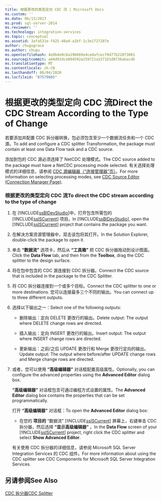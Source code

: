 ```yaml
---
title: 根据更改的类型定向 CDC 流 | Microsoft Docs
ms.custom: ''
ms.date: 06/13/2017
ms.prod: sql-server-2014
ms.reviewer: ''
ms.technology: integration-services
ms.topic: conceptual
ms.assetid: 3afa531e-f425-40a4-a1bf-1c3e1727287e
author: chugugrace
ms.author: chugu
ms.openlocfilehash: 4a9b4e0c6a196669e4cedafcecf0477b228f3001
ms.sourcegitcommit: ad4d92dce894592a259721a1571b1d8736abacdb
ms.translationtype: MT
ms.contentlocale: zh-CN
ms.lasthandoff: 08/04/2020
ms.locfileid: "87579685"
---
```

# <a name="direct-the-cdc-stream-according-to-the-type-of-change"></a><span data-ttu-id="b0ceb-102">根据更改的类型定向 CDC 流</span><span class="sxs-lookup"><span data-stu-id="b0ceb-102">Direct the CDC Stream According to the Type of Change</span></span>
  <span data-ttu-id="b0ceb-103">若要添加并配置 CDC 拆分器转换，包必须包含至少一个数据流任务和一个 CDC 源。</span><span class="sxs-lookup"><span data-stu-id="b0ceb-103">To add and configure a CDC splitter Transformation, the package must contain at least one Data Flow task and a CDC source.</span></span>  
  
 <span data-ttu-id="b0ceb-104">添加到包的 CDC 源必须选择了 NetCDC 处理模式。</span><span class="sxs-lookup"><span data-stu-id="b0ceb-104">The CDC source added to the package must have a NetCDC processing mode selected.</span></span> <span data-ttu-id="b0ceb-105">有关选择处理模式的详细信息，请参阅 [CDC 源编辑器（“连接管理器”页）](../cdc-source-editor-connection-manager-page.md)。</span><span class="sxs-lookup"><span data-stu-id="b0ceb-105">For more information on selecting processing modes, see [CDC Source Editor &#40;Connection Manager Page&#41;](../cdc-source-editor-connection-manager-page.md).</span></span>  
  
### <a name="to-direct-the-cdc-stream-according-to-the-type-of-change"></a><span data-ttu-id="b0ceb-106">根据更改的类型定向 CDC 流</span><span class="sxs-lookup"><span data-stu-id="b0ceb-106">To direct the CDC stream according to the type of change</span></span>  
  
1.  <span data-ttu-id="b0ceb-107">在 [!INCLUDE[ssBIDevStudio](../../includes/ssbidevstudio-md.md)]中，打开包含所需包的 [!INCLUDE[ssISCurrent](../../includes/ssiscurrent-md.md)] 项目。</span><span class="sxs-lookup"><span data-stu-id="b0ceb-107">In [!INCLUDE[ssBIDevStudio](../../includes/ssbidevstudio-md.md)], open the [!INCLUDE[ssISCurrent](../../includes/ssiscurrent-md.md)] project that contains the package you want.</span></span>  
  
2.  <span data-ttu-id="b0ceb-108">在解决方案资源管理器中，双击该包将其打开。</span><span class="sxs-lookup"><span data-stu-id="b0ceb-108">In the Solution Explorer, double-click the package to open it.</span></span>  
  
3.  <span data-ttu-id="b0ceb-109">单击 **“数据流”** 选项卡，然后从 **“工具箱”** 把 CDC 拆分器拖动到设计图面。</span><span class="sxs-lookup"><span data-stu-id="b0ceb-109">Click the **Data Flow** tab, and then from the **Toolbox**, drag the CDC splitter to the design surface.</span></span>  
  
4.  <span data-ttu-id="b0ceb-110">将在包中包含的 CDC 源连接到 CDC 拆分器。</span><span class="sxs-lookup"><span data-stu-id="b0ceb-110">Connect the CDC source that is included in the package to the CDC Splitter.</span></span>  
  
5.  <span data-ttu-id="b0ceb-111">将 CDC 拆分器连接到一个或多个目标。</span><span class="sxs-lookup"><span data-stu-id="b0ceb-111">Connect the CDC splitter to one or more destinations.</span></span> <span data-ttu-id="b0ceb-112">您可以连接最多三个不同的输出。</span><span class="sxs-lookup"><span data-stu-id="b0ceb-112">You can connect up to three different outputs.</span></span>  
  
6.  <span data-ttu-id="b0ceb-113">选择以下输出之一：</span><span class="sxs-lookup"><span data-stu-id="b0ceb-113">Select one of the following outputs:</span></span>  
  
    -   <span data-ttu-id="b0ceb-114">删除输出：定向 DELETE 更改行的输出。</span><span class="sxs-lookup"><span data-stu-id="b0ceb-114">Delete output: The output where DELETE change rows are directed.</span></span>  
  
    -   <span data-ttu-id="b0ceb-115">插入输出：定向 INSERT 更改行的输出。</span><span class="sxs-lookup"><span data-stu-id="b0ceb-115">Insert output: The output where INSERT change rows are directed.</span></span>  
  
    -   <span data-ttu-id="b0ceb-116">更新输出：之前/之后 UPDATE 更改行和 Merge 更改行定向的输出。</span><span class="sxs-lookup"><span data-stu-id="b0ceb-116">Update output: The output where before/after UPDATE change rows and Merge change rows are directed.</span></span>  
  
7.  <span data-ttu-id="b0ceb-117">或者，您可以使用 **“高级编辑器”** 对话框配置高级属性。</span><span class="sxs-lookup"><span data-stu-id="b0ceb-117">Optionally, you can configure the advanced properties using the **Advanced Editor** dialog box.</span></span>  
  
     <span data-ttu-id="b0ceb-118">**“高级编辑器”** 对话框包含可通过编程方式设置的属性。</span><span class="sxs-lookup"><span data-stu-id="b0ceb-118">The **Advanced Editor** dialog box contains the properties that can be set programmatically.</span></span>  
  
     <span data-ttu-id="b0ceb-119">打开 **“高级编辑器”** 对话框：</span><span class="sxs-lookup"><span data-stu-id="b0ceb-119">To open the **Advanced Editor** dialog box:</span></span>  
  
    -   <span data-ttu-id="b0ceb-120">在您的 **项目的** “数据流” [!INCLUDE[ssISCurrent](../../includes/ssiscurrent-md.md)] 屏幕上，右键单击 CDC 拆分器，然后选择 **“显示高级编辑器”** 。</span><span class="sxs-lookup"><span data-stu-id="b0ceb-120">In the **Data Flow** screen of your [!INCLUDE[ssISCurrent](../../includes/ssiscurrent-md.md)] project, right click the CDC splitter and select **Show Advanced Editor**.</span></span>  
  
     <span data-ttu-id="b0ceb-121">有关使用 CDC 拆分器的详细信息，请参阅 Microsoft SQL Server Integration Services 的 CDC 组件。</span><span class="sxs-lookup"><span data-stu-id="b0ceb-121">For more information about using the CDC splitter see CDC Components for Microsoft SQL Server Integration Services.</span></span>  
  
## <a name="see-also"></a><span data-ttu-id="b0ceb-122">另请参阅</span><span class="sxs-lookup"><span data-stu-id="b0ceb-122">See Also</span></span>  
 [<span data-ttu-id="b0ceb-123">CDC 拆分器</span><span class="sxs-lookup"><span data-stu-id="b0ceb-123">CDC Splitter</span></span>](cdc-splitter.md)  
  
  
